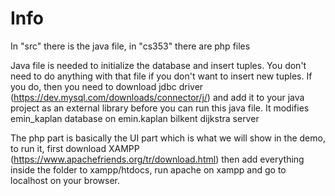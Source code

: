 # Info

In "src" there is the java file, in "cs353" there are php files

Java file is needed to initialize the database and insert tuples. You don't need to do anything with that file if you don't want to insert new tuples. If you do, then you need to download jdbc driver (https://dev.mysql.com/downloads/connector/j/) and add it to your java project as an external library before you can run this java file. It modifies emin_kaplan database on emin.kaplan bilkent dijkstra server

The php part is basically the UI part which is what we will show in the demo, to run it, first download XAMPP (https://www.apachefriends.org/tr/download.html) then add everything inside the folder to xampp/htdocs, run apache on xampp and go to localhost on your browser.
